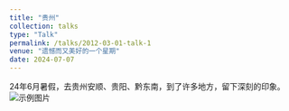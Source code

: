 ```yaml
---
title: "贵州"
collection: talks
type: "Talk"
permalink: /talks/2012-03-01-talk-1
venue: "遗憾而又美好的一个星期"
date: 2024-07-07
---
```

24年6月暑假，去贵州安顺、贵阳、黔东南，到了许多地方，留下深刻的印象。
![示例图片](/images/new/5C6A9831.png)
